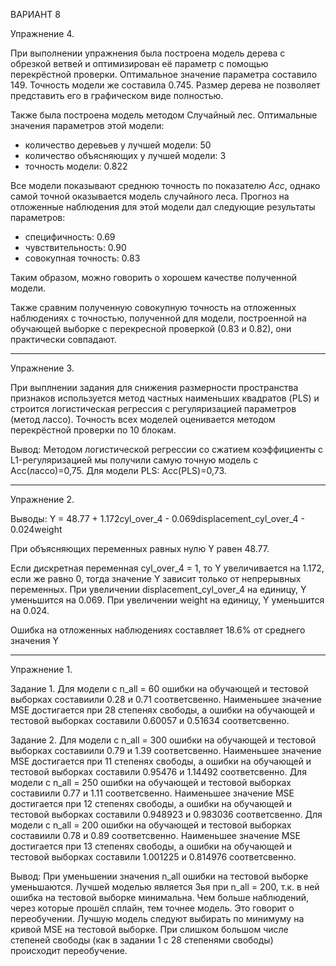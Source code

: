 ВАРИАНТ 8

Упражнение 4.

При выполнении упражнения была построена модель дерева с обрезкой ветвей и оптимизирован её параметр с помощью перекрёстной проверки. Оптимальное значение параметра составило 149. Точность модели же составила 0.745. Размер дерева не позволяет представить его в графическом виде полностью.

Также была построена модель методом Случайный лес. Оптимальные значения параметров этой модели:
- количество деревьев у лучшей модели: 50
- количество объясняющих у лучшей модели: 3
- точность модели: 0.822

Все модели показывают среднюю точность по показателю $Acc$, однако самой точной оказывается модель случайного леса. Прогноз на отложенные наблюдения для этой модели дал следующие результаты параметров:
- специфичность: 0.69
- чувствительность: 0.90
- совокупная точность: 0.83

Таким образом, можно говорить о хорошем качестве полученной модели.

Также сравним полученную совокупную точность на отложенных наблюдениях с точностью, полученной для модели, построенной на обучающей выборке с перекресной проверкой (0.83 и 0.82), они практически совпадают.







------------------------------------------------------------------------------------------------------------------------------------------
Упражнение 3.

При выплнении задания для снижения размерности пространства признаков используется метод частных наименьших квадратов (PLS) и строится логистическая регрессия с регуляризацией параметров (метод лассо). Точность всех моделей оценивается методом перекрёстной проверки по 10 блокам.

Вывод: Методом логистической регрессии со сжатием коэффициенты с L1-регуляризацией мы получили самую точную модель с Acc(лассо)=0,75. Для модели PLS: Acc(PLS)=0,73.







------------------------------------------------------------------------------------------------------------------------------------------
Упражнение 2.

Выводы:
Y = 48.77 + 1.172cyl_over_4 - 0.069displacement_cyl_over_4 - 0.024weight

При объясняющих переменных равных нулю Y равен 48.77.

Если дискретная переменная cyl_over_4 = 1, то Y увеличивается на 1.172, если же равно 0, тогда значение Y зависит только от непрерывных переменных. При увеличении displacement_cyl_over_4 на единицу, Y уменьшится на 0.069. При увеличении weight на единицу, Y уменьшится на 0.024.

Ошибка на отложенных наблюдениях составляет 18.6% от среднего значения Y







------------------------------------------------------------------------------------------------------------------------------------------
Упражнение 1.

Задание 1. 
Для модели с n_all = 60 ошибки на обучающей и тестовой выборках составиили 0.28 и 0.71 соответсвенно. Наименьшее значение MSE достигается при 28 степенях свободы, а ошибки на обучающей и тестовой выборках составили 0.60057 и 0.51634 соответсвенно.

Задание 2. 
Для модели с n_all = 300 ошибки на обучающей и тестовой выборках составиили 0.79 и 1.39 соответсвенно. Наименьшее значение MSE достигается при 11 степенях свободы, а ошибки на обучающей и тестовой выборках составили 0.95476 и 1.14492 соответсвенно.
Для модели с n_all = 250 ошибки на обучающей и тестовой выборках составиили 0.77 и 1.11 соответсвенно. Наименьшее значение MSE достигается при 12 степенях свободы, а ошибки на обучающей и тестовой выборках составили 0.948923 и 0.983036 соответсвенно.
Для модели с n_all = 200 ошибки на обучающей и тестовой выборках составиили 0.78 и 0.89 соответсвенно. Наименьшее значение MSE достигается при 13 степенях свободы, а ошибки на обучающей и тестовой выборках составили 1.001225 и 0.814976 соответсвенно.

Вывод:
При уменьшении значения n_all ошибки на тестовой выборке уменьшаются. Лучшей моделью является 3ья при n_all = 200, т.к. в ней ошибка на тестовой выборке минимальна. 
Чем больше наблюдений, через которые прошёл сплайн, тем точнее модель. Это говорит о переобучении. Лучшую модель следуют выбирать по минимуму на кривой MSE на тестовой выборке.
При слишком большом числе степеней свободы (как в задании 1 с 28 степенями свободы) происходит переобучение.
